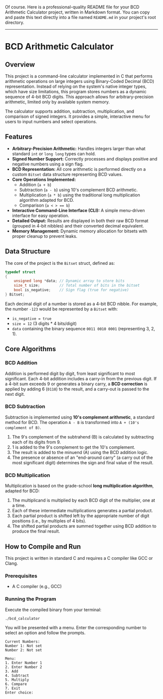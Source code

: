 Of course. Here is a professional-quality README file for your BCD Arithmetic Calculator project, written in Markdown format. You can copy and paste this text directly into a file named `README.md` in your project's root directory.

---

# BCD Arithmetic Calculator

## Overview

This project is a command-line calculator implemented in C that performs arithmetic operations on large integers using Binary-Coded Decimal (BCD) representation. Instead of relying on the system's native integer types, which have size limitations, this program stores numbers as a dynamic sequence of 4-bit BCD digits. This approach allows for arbitrary-precision arithmetic, limited only by available system memory.

The calculator supports addition, subtraction, multiplication, and comparison of signed integers. It provides a simple, interactive menu for users to input numbers and select operations.

## Features

- **Arbitrary-Precision Arithmetic:** Handles integers larger than what standard `int` or `long long` types can hold.
- **Signed Number Support:** Correctly processes and displays positive and negative numbers using a sign flag.
- **BCD Representation:** All core arithmetic is performed directly on a custom `Bitset` data structure representing BCD values.
- **Core Operations Implemented:**
  - Addition (`a + b`)
  - Subtraction (`a - b`) using 10's complement BCD arithmetic.
  - Multiplication (`a * b`) using the traditional long multiplication algorithm adapted for BCD.
  - Comparison (`a < > == b`)
- **Interactive Command-Line Interface (CLI):** A simple menu-driven interface for easy operation.
- **Detailed Output:** Results are displayed in both their raw BCD format (grouped in 4-bit nibbles) and their converted decimal equivalent.
- **Memory Management:** Dynamic memory allocation for bitsets with proper cleanup to prevent leaks.

## Data Structure

The core of the project is the `Bitset` struct, defined as:

```c
typedef struct
{
    unsigned long *data; // Dynamic array to store bits
    size_t size;         // Total number of bits in the bitset
    bool is_negative;    // Sign flag (true for negative)
} Bitset;
```

Each decimal digit of a number is stored as a 4-bit BCD nibble. For example, the number `-123` would be represented by a `Bitset` with:
- `is_negative = true`
- `size = 12` (3 digits * 4 bits/digit)
- `data` containing the binary sequence `0011 0010 0001` (representing 3, 2, 1).

## Core Algorithms

### BCD Addition

Addition is performed digit by digit, from least significant to most significant. Each 4-bit addition includes a carry-in from the previous digit. If a 4-bit sum exceeds 9 or generates a binary carry, a **BCD correction** is applied by adding 6 (`0110`) to the result, and a carry-out is passed to the next digit.

### BCD Subtraction

Subtraction is implemented using **10's complement arithmetic**, a standard method for BCD. The operation `A - B` is transformed into `A + (10's complement of B)`.
1.  The 9's complement of the subtrahend (B) is calculated by subtracting each of its digits from 9.
2.  1 is added to the 9's complement to get the 10's complement.
3.  The result is added to the minuend (A) using the BCD addition logic.
4.  The presence or absence of an "end-around carry" (a carry out of the most significant digit) determines the sign and final value of the result.

### BCD Multiplication

Multiplication is based on the grade-school **long multiplication algorithm**, adapted for BCD:
1.  The multiplicand is multiplied by each BCD digit of the multiplier, one at a time.
2.  Each of these intermediate multiplications generates a partial product.
3.  Each partial product is shifted left by the appropriate number of digit positions (i.e., by multiples of 4 bits).
4.  The shifted partial products are summed together using BCD addition to produce the final result.

## How to Compile and Run

This project is written in standard C and requires a C compiler like GCC or Clang.

### Prerequisites

- A C compiler (e.g., GCC)

### Running the Program

Execute the compiled binary from your terminal:

```bash
./bcd_calculator
```

You will be presented with a menu. Enter the corresponding number to select an option and follow the prompts.

```
Current Numbers:
Number 1: Not set
Number 2: Not set

Menu:
1. Enter Number 1
2. Enter Number 2
3. Add
4. Subtract
5. Multiply
6. Compare
7. Exit
Enter choice:
```

